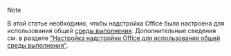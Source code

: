 > [!NOTE]
> В этой статье необходимо, чтобы надстройка Office была настроена для использования общей [среды выполнения](../testing/runtimes.md#shared-runtime). Дополнительные сведения см. в разделе ["Настройка надстройки Office для использования общей среды выполнения"](../develop/configure-your-add-in-to-use-a-shared-runtime.md).